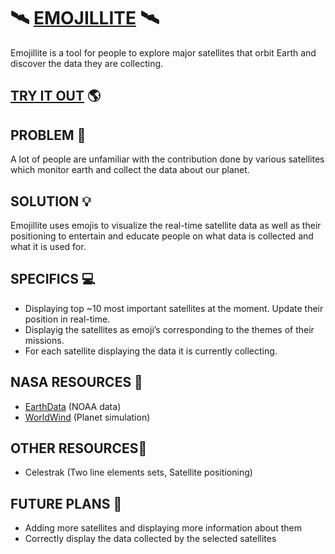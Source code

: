 # 🛰️ [EMOJILLITE](https://emojillite.herokuapp.com/) 🛰️
Emojillite is a tool for people to explore major satellites that orbit Earth and discover the data they are collecting.

## [TRY IT OUT](https://emojillite.herokuapp.com/) 🌎

## PROBLEM 🤔
A lot of people are unfamiliar with the contribution done by various satellites which monitor earth and collect the data about our planet.

## SOLUTION 💡
Emojillite uses emojis to visualize the real-time satellite data as well as their positioning to entertain and educate people on what data is collected and what it is used for.

## SPECIFICS 💻
- Displaying top ~10 most important satellites at the moment. Update their position in real-time.
- Displayig the satellites as emoji’s corresponding to the themes of their missions.
- For each satellite displaying the data it is currently collecting.

## NASA RESOURCES 📡
- [EarthData](https://earthdata.nasa.gov/) (NOAA data)
- [WorldWind](https://worldwind.arc.nasa.gov/) (Planet simulation)

## OTHER RESOURCES📡
- Celestrak (Two line elements sets, Satellite positioning)

## FUTURE PLANS 🔮
- Adding more satellites and displaying more information about them
- Correctly display the data collected by the selected satellites
